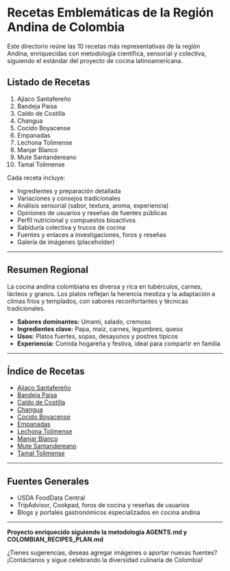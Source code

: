 # Recetas Emblemáticas de la Región Andina de Colombia

Este directorio reúne las 10 recetas más representativas de la región Andina, enriquecidas con metodología científica, sensorial y colectiva, siguiendo el estándar del proyecto de cocina latinoamericana.

## Listado de Recetas

1. Ajiaco Santafereño
2. Bandeja Paisa
3. Caldo de Costilla
4. Changua
5. Cocido Boyacense
6. Empanadas
7. Lechona Tolimense
8. Manjar Blanco
9. Mute Santandereano
10. Tamal Tolimense

Cada receta incluye:

- Ingredientes y preparación detallada
- Variaciones y consejos tradicionales
- Análisis sensorial (sabor, textura, aroma, experiencia)
- Opiniones de usuarios y reseñas de fuentes públicas
- Perfil nutricional y compuestos bioactivos
- Sabiduría colectiva y trucos de cocina
- Fuentes y enlaces a investigaciones, foros y reseñas
- Galería de imágenes (placeholder)

---

## Resumen Regional

La cocina andina colombiana es diversa y rica en tubérculos, carnes, lácteos y granos. Los platos reflejan la herencia mestiza y la adaptación a climas fríos y templados, con sabores reconfortantes y técnicas tradicionales.

- **Sabores dominantes:** Umami, salado, cremoso
- **Ingredientes clave:** Papa, maíz, carnes, legumbres, queso
- **Usos:** Platos fuertes, sopas, desayunos y postres típicos
- **Experiencia:** Comida hogareña y festiva, ideal para compartir en familia

---

## Índice de Recetas

- [Ajiaco Santafereño](ajiaco_santafereño/ajiaco_santafereño.md)
- [Bandeja Paisa](bandeja_paisa/bandeja_paisa.md)
- [Caldo de Costilla](caldo_de_costilla/caldo_de_costilla.md)
- [Changua](changua/changua.md)
- [Cocido Boyacense](cocido_boyacense/cocido_boyacense.md)
- [Empanadas](empanadas/empanadas.md)
- [Lechona Tolimense](lechona_tolimense/lechona_tolimense.md)
- [Manjar Blanco](manjar_blanco/manjar_blanco.md)
- [Mute Santandereano](mute_santandereano/mute_santandereano.md)
- [Tamal Tolimense](tamal_tolimense/tamal_tolimense.md)

---

## Fuentes Generales

- USDA FoodData Central
- TripAdvisor, Cookpad, foros de cocina y reseñas de usuarios
- Blogs y portales gastronómicos especializados en cocina andina

---

**Proyecto enriquecido siguiendo la metodología AGENTS.md y COLOMBIAN_RECIPES_PLAN.md**

¿Tienes sugerencias, deseas agregar imágenes o aportar nuevas fuentes? ¡Contáctanos y sigue celebrando la diversidad culinaria de Colombia!
